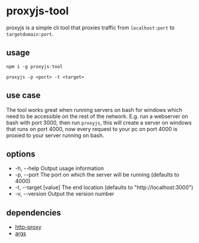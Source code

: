 # proxyjs-tool

proxyjs is a simple cli tool that proxies traffic from `localhost:port` to `targetdomain:port`.

## usage

```npm i -g proxyjs-tool ```

```proxyjs -p <port> -t <target> ```

## use case

The tool works great when running servers on bash for windows which need to be accessible on the rest of the network. E.g. run a webserver on bash with port 3000, then run `proxyjs`, this will create a server on windows that runs on port 4000, now every request to your pc on port 4000 is proxied to your server running on bash.

## options

* -h, --help            Output usage information
* -p, --port <n>        The port on which the server will be running (defaults to 4000)
* -t, --target [value]  The end location (defaults to "http://localhost:3000")
* -v, --version         Output the version number

## dependencies

* [http-proxy](https://github.com/nodejitsu/node-http-proxy)
* [args](https://github.com/leo/args)